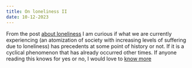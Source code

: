 ```yaml
---
title: On loneliness II
date: 10-12-2023
---
```


From the post [about loneliness](/2023/11/16/on-loneliness.html) I am curious if what we are currently experiencing (an atomization of society with increasing levels of suffering due to loneliness) has precedents at some point of history or not. If it is a cyclical phenomenon that has already occurred other times. If anyone reading this knows for yes or no, I would love to [know more](/contact)